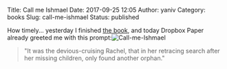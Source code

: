 Title: Call me Ishmael
Date: 2017-09-25 12:05
Author: yaniv
Category: books
Slug: call-me-ishmael
Status: published

How timely... yesterday I finished [the book](https://www.goodreads.com/book/show/27742061-moby-dick), and today Dropbox Paper already greeted me with this prompt:![Call-me-Ishmael](http://media.prodissues.com/images/2018/04/Screen-Shot-2017-09-25-at-11.54.22-AM.png)

> "It was the devious-cruising Rachel, that in her retracing search after her missing children, only found another orphan."
